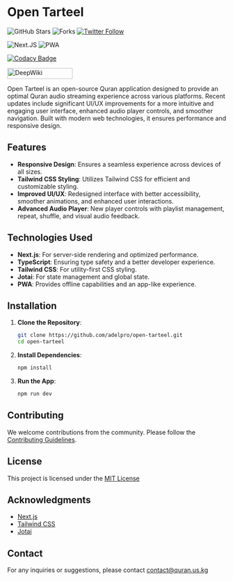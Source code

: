 # Open Tarteel

![GitHub Stars](https://img.shields.io/github/stars/adelpro/open-tarteel?style=social)
![Forks](https://img.shields.io/github/forks/adelpro/open-tarteel?style=social)
[![Twitter Follow](https://img.shields.io/twitter/follow/adelpro?style=social)](https://twitter.com/adelpro)

![Next.JS](https://img.shields.io/badge/Next.js-3178C6?logo=next.js&logoColor=fff&style=flat)
![PWA](https://img.shields.io/badge/PWA-1B1F23?logo=pwa&logoColor=fff&style=flat)

[![Codacy Badge](https://app.codacy.com/project/badge/Grade/270e870a48f342ef9ba384229681db23)](https://app.codacy.com/gh/adelpro/open-tarteel/dashboard?utm_source=gh&utm_medium=referral&utm_content=&utm_campaign=Badge_grade)

[<img src="./assets/svgs/explore-in-deepwiki.svg" title="Explore in DeepWiki" width="150" height="25" alt="DeepWiki">](https://deepwiki.com/adelpro/open-tarteel)

Open Tarteel is an open-source Quran application designed to provide an optimal Quran audio streaming experience across various platforms. Recent updates include significant UI/UX improvements for a more intuitive and engaging user interface, enhanced audio player controls, and smoother navigation. Built with modern web technologies, it ensures performance and responsive design.

## Features

- **Responsive Design**: Ensures a seamless experience across devices of all sizes.
- **Tailwind CSS Styling**: Utilizes Tailwind CSS for efficient and customizable styling.
- **Improved UI/UX**: Redesigned interface with better accessibility, smoother animations, and enhanced user interactions.
- **Advanced Audio Player**: New player controls with playlist management, repeat, shuffle, and visual audio feedback.

## Technologies Used

- **Next.js**: For server-side rendering and optimized performance.
- **TypeScript**: Ensuring type safety and a better developer experience.
- **Tailwind CSS**: For utility-first CSS styling.
- **Jotai**: For state management and global state.
- **PWA**: Provides offline capabilities and an app-like experience.

## Installation

1. **Clone the Repository**:

   ```bash
   git clone https://github.com/adelpro/open-tarteel.git
   cd open-tarteel
   ```

2. **Install Dependencies**:

   ```bash
   npm install
   ```

3. **Run the App**:

   ```bash
   npm run dev
   ```

## Contributing

We welcome contributions from the community. Please follow the [Contributing Guidelines](https://github.com/adelpro/open-tarteel/blob/main/CONTRIBUTING.md).

## License

This project is licensed under the [MIT License](https://choosealicense.com/licenses/mit/)

## Acknowledgments

- [Next.js](https://nextjs.org/)
- [Tailwind CSS](https://tailwindcss.com/)
- [Jotai](https://jotai.org/)

## Contact

For any inquiries or suggestions, please contact [contact@quran.us.kg](mailto:contact@quran.us.kg)
